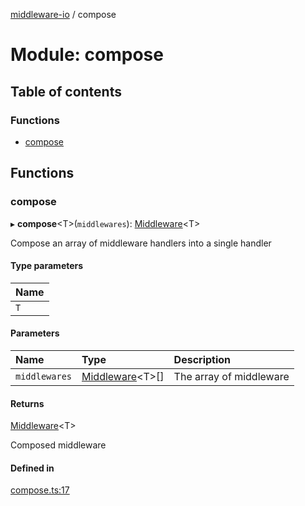 [middleware-io](../README.md) / compose

# Module: compose

## Table of contents

### Functions

- [compose](compose.md#compose)

## Functions

### compose

▸ **compose**<T\>(`middlewares`): [Middleware](types.md#middleware)<T\>

Compose an array of middleware handlers into a single handler

#### Type parameters

| Name |
| :------ |
| `T` |

#### Parameters

| Name | Type | Description |
| :------ | :------ | :------ |
| `middlewares` | [Middleware](types.md#middleware)<T\>[] | The array of middleware |

#### Returns

[Middleware](types.md#middleware)<T\>

Composed middleware

#### Defined in

[compose.ts:17](https://github.com/negezor/middleware-io/blob/f841c99/src/compose.ts#L17)
